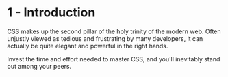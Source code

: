 # 1 - Introduction

CSS makes up the second pillar of the holy trinity of the modern web. Often unjustly viewed as tedious and frustrating by many developers, it can actually be quite elegant and powerful in the right hands.

Invest the time and effort needed to master CSS, and you'll inevitably stand out among your peers.

